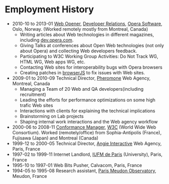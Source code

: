 # Employment History

* 2010-10 to 2013-01 [Web Opener](http://my.opera.com/karlcow/), [Developer Relations](http://dev.opera.com/), [Opera Software](http://opera.com/), Oslo, Norway. (Worked remotely mostly from Montreal, Canada)
  * Writing articles about Web technologies in different magazines, including [dev.opera.com](http://dev.opera.com/author/karlcow).
  * Giving Talks at conferences about Open Web technologies (not only about Opera) and collecting Web developers feedback.
  * Participating to W3C Working Group Activities: Do Not Track WG, HTML WG, Web apps WG, etc.
  * Contacting Web sites for interoperability bugs with Opera browsers
  * Creating patches in [browserJS](http://www.opera.com/docs/browserjs/) to fix issues with Web sites.
* 2009-01 to 2010-09 Technical Director, [Pheromone](http://lab.pheromone.ca/) Web Agency, Montreal, Canada
  * Managing a Team of 20 Web and QA developers(including recruitment)
  * Leading the efforts for performance optimizations on some high trafic Web sites
  * Interactions with clients for explaining the technical implications
  * Brainstorming on Lab projects
  * Shaping internal work interactions and the Web agency workflow
* 2000-06 to 2008-11 [Conformance Manager](http://www.w3.org/People/karl/), [W3C](http://www.w3.org/) (World Wide Web Consortium). Worked (remotely/office) from Sophia-Antipolis (France), Fujisawa (Japan) and Montreal (Canada)
* 1999-12 to 2000-05 Technical Director, [Angie Interactive](http://www.angie.fr/) Web Agency, Paris, France
* 1997-02 to 1999-11 Internet Landlord, [IUFM de Paris](http://www.paris.iufm.fr/) (University), Paris, France
* 1995-10 to 1997-01 Web Bits Pusher, Calvacom, Paris, France
* 1994-05 to 1995-08 Research assistant, [Paris Meudon Observatory](http://www.obspm.fr/), Meudon, France